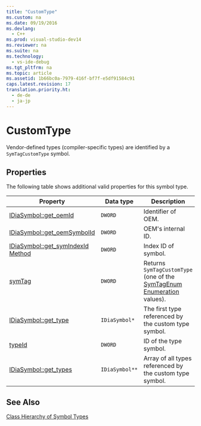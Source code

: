 ```yaml
---
title: "CustomType"
ms.custom: na
ms.date: 09/19/2016
ms.devlang: 
  - C++
ms.prod: visual-studio-dev14
ms.reviewer: na
ms.suite: na
ms.technology: 
  - vs-ide-debug
ms.tgt_pltfrm: na
ms.topic: article
ms.assetid: 1b66bc0a-7979-416f-bf7f-e5df91584c91
caps.latest.revision: 17
translation.priority.ht: 
  - de-de
  - ja-jp
---
```

# CustomType
Vendor-defined types (compiler-specific types) are identified by a `SymTagCustomType` symbol.  
  
## Properties  
 The following table shows additional valid properties for this symbol type.  
  
|Property|Data type|Description|  
|--------------|---------------|-----------------|  
|[IDiaSymbol::get_oemId](../vs140/IDiaSymbol--get_oemId.md)|`DWORD`|Identifier of OEM.|  
|[IDiaSymbol::get_oemSymbolId](../vs140/IDiaSymbol--get_oemSymbolId.md)|`DWORD`|OEM's internal ID.|  
|[IDiaSymbol::get_symIndexId Method](../vs140/IDiaSymbol--get_symIndexId.md)|`DWORD`|Index ID of symbol.|  
|[symTag](../vs140/IDiaSymbol--get_symTag.md)|`DWORD`|Returns `SymTagCustomType` (one of the [SymTagEnum Enumeration](../vs140/SymTagEnum.md) values).|  
|[IDiaSymbol::get_type](../vs140/IDiaSymbol--get_type.md)|`IDiaSymbol*`|The first type referenced by the custom type symbol.|  
|[typeId](../vs140/IDiaSymbol--get_typeId.md)|`DWORD`|ID of the type symbol.|  
|[IDiaSymbol::get_types](../vs140/IDiaSymbol--get_types.md)|`IDiaSymbol**`|Array of all types referenced by the custom type symbol.|  
  
## See Also  
 [Class Hierarchy of Symbol Types](../vs140/Class-Hierarchy-of-Symbol-Types.md)